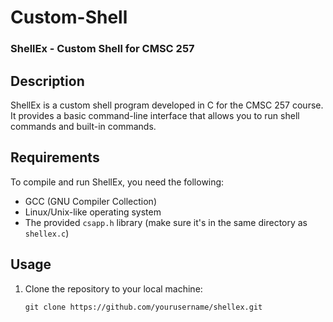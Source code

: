 # Custom-Shell

### ShellEx - Custom Shell for CMSC 257

## Description
ShellEx is a custom shell program developed in C for the CMSC 257 course. It provides a basic command-line interface that allows you to run shell commands and built-in commands.

## Requirements
To compile and run ShellEx, you need the following:

- GCC (GNU Compiler Collection)
- Linux/Unix-like operating system
- The provided `csapp.h` library (make sure it's in the same directory as `shellex.c`)

## Usage
1. Clone the repository to your local machine:

   ```shell
   git clone https://github.com/yourusername/shellex.git
   

